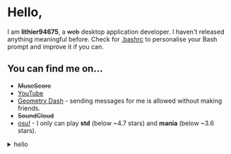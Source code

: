 # Hello,

I am **lithier94675**, a ~~web~~ desktop application developer. I haven't released anything meaningful before. Check for [.bashrc](./.bashrc) to personalise your Bash prompt and improve it if you can.

## You can find me on...

- ~~MuseScore~~
- [YouTube](https://youtube.com/@lithier94675)
- [Geometry Dash](https://gdbrowser.com/u/lithier94675) - sending messages for me is allowed without making friends.
- ~~SoundCloud~~ 
- [osu!](https://osu.ppy.sh/users/34649968) - I only can play **std** (below ~4.7 stars) and **mania** (below ~3.6 stars).

<details>
  <summary>hello</summary>
  <p>hi</p>
</details>
